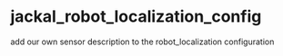 # jackal_robot_localization_config
add our own sensor description to the robot_localization configuration

